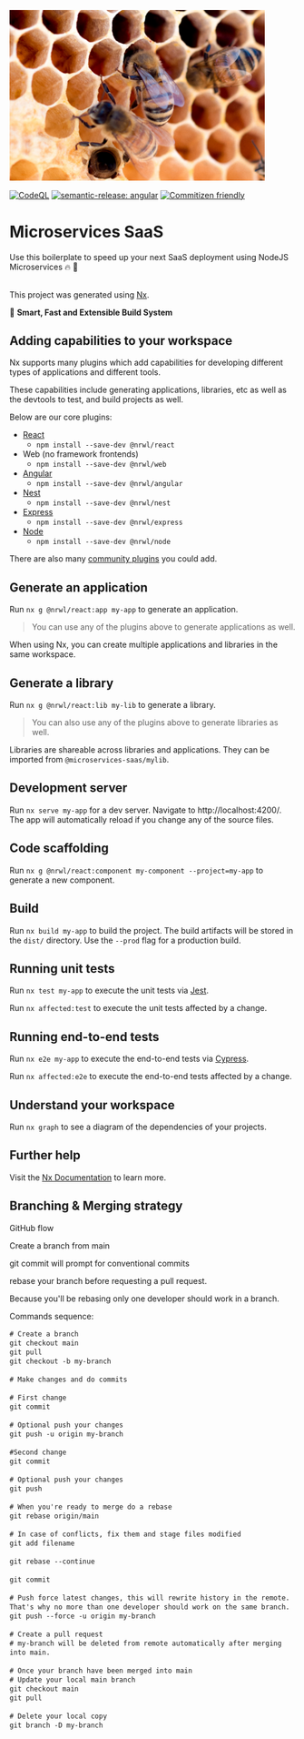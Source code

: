 <p><img src="./images/microservices-saas-logo.jpg" width="450"></p>

[![CodeQL](https://github.com/wguerram/microservices-saas/actions/workflows/codeql.yml/badge.svg)](https://github.com/wguerram/microservices-saas/actions/workflows/codeql.yml)
[![semantic-release: angular](https://img.shields.io/badge/semantic--release-angular-e10079?logo=semantic-release)](https://github.com/semantic-release/semantic-release)
[![Commitizen friendly](https://img.shields.io/badge/commitizen-friendly-brightgreen.svg)](http://commitizen.github.io/cz-cli/)

# Microservices SaaS

Use this boilerplate to speed up your next SaaS deployment using NodeJS Microservices 🔥 🚀
<br/>
<br/>

This project was generated using [Nx](https://nx.dev).

🔎 **Smart, Fast and Extensible Build System**

## Adding capabilities to your workspace

Nx supports many plugins which add capabilities for developing different types of applications and different tools.

These capabilities include generating applications, libraries, etc as well as the devtools to test, and build projects as well.

Below are our core plugins:

- [React](https://reactjs.org)
  - `npm install --save-dev @nrwl/react`
- Web (no framework frontends)
  - `npm install --save-dev @nrwl/web`
- [Angular](https://angular.io)
  - `npm install --save-dev @nrwl/angular`
- [Nest](https://nestjs.com)
  - `npm install --save-dev @nrwl/nest`
- [Express](https://expressjs.com)
  - `npm install --save-dev @nrwl/express`
- [Node](https://nodejs.org)
  - `npm install --save-dev @nrwl/node`

There are also many [community plugins](https://nx.dev/community) you could add.

## Generate an application

Run `nx g @nrwl/react:app my-app` to generate an application.

> You can use any of the plugins above to generate applications as well.

When using Nx, you can create multiple applications and libraries in the same workspace.

## Generate a library

Run `nx g @nrwl/react:lib my-lib` to generate a library.

> You can also use any of the plugins above to generate libraries as well.

Libraries are shareable across libraries and applications. They can be imported from `@microservices-saas/mylib`.

## Development server

Run `nx serve my-app` for a dev server. Navigate to http://localhost:4200/. The app will automatically reload if you change any of the source files.

## Code scaffolding

Run `nx g @nrwl/react:component my-component --project=my-app` to generate a new component.

## Build

Run `nx build my-app` to build the project. The build artifacts will be stored in the `dist/` directory. Use the `--prod` flag for a production build.

## Running unit tests

Run `nx test my-app` to execute the unit tests via [Jest](https://jestjs.io).

Run `nx affected:test` to execute the unit tests affected by a change.

## Running end-to-end tests

Run `nx e2e my-app` to execute the end-to-end tests via [Cypress](https://www.cypress.io).

Run `nx affected:e2e` to execute the end-to-end tests affected by a change.

## Understand your workspace

Run `nx graph` to see a diagram of the dependencies of your projects.

## Further help

Visit the [Nx Documentation](https://nx.dev) to learn more.

## Branching & Merging strategy

GitHub flow

Create a branch from main

git commit will prompt for conventional commits

rebase your branch before requesting a pull request.

Because you'll be rebasing only one developer should work in a branch.

Commands sequence:

```
# Create a branch
git checkout main
git pull
git checkout -b my-branch

# Make changes and do commits

# First change
git commit

# Optional push your changes
git push -u origin my-branch

#Second change
git commit

# Optional push your changes
git push

# When you're ready to merge do a rebase
git rebase origin/main

# In case of conflicts, fix them and stage files modified
git add filename

git rebase --continue

git commit

# Push force latest changes, this will rewrite history in the remote. That's why no more than one developer should work on the same branch.
git push --force -u origin my-branch

# Create a pull request
# my-branch will be deleted from remote automatically after merging into main.

# Once your branch have been merged into main
# Update your local main branch
git checkout main
git pull

# Delete your local copy
git branch -D my-branch
```
